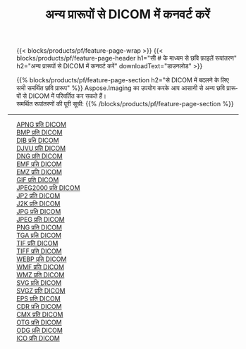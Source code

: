﻿---
title: अन्य प्रारूपों से DICOM में कनवर्ट करें 
weight: 3920
url: /hi/net/conversion/to/dicom 
lang: hi
langdirlevel: 2
locales: zh-hans,ja,it,ru,de,es,fr,nl,id,lt,pl,pt,vi,tr,ko,zh-hant,ar,hi,th,sv,cs,uk,he
description: Aspose.Imaging का उपयोग करके आप अन्य प्रारूपों से DICOM में आसानी से रूपांतरित कर सकते हैं
---

{{< blocks/products/pf/feature-page-wrap >}}
{{< blocks/products/pf/feature-page-header h1="सी # के माध्यम से छवि फ़ाइलें रूपांतरण" h2="अन्य प्रारूपों से DICOM में कनवर्ट करें" downloadText="डाउनलोड" >}}


{{% blocks/products/pf/feature-page-section  h2="से DICOM में बदलने के लिए सभी समर्थित छवि प्रारूप" %}}
Aspose.Imaging का उपयोग करके आप आसानी से अन्य छवि प्रारूपों से DICOM में परिवर्तित कर सकते हैं।
<br/>
समर्थित रूपांतरणों की पूरी सूची:
{{% /blocks/products/pf/feature-page-section %}}
<div class="container-fluid productfamilypage bg-gray">
    <div class="convertypes bg-gray agp-content section">
        <div class="container">
		<hr style="margin-left:-20px;"/>
		<div class="row other-converters">
		    <div class='col-md-2 other-converter remove-lp remove-rp'><a href="/imaging/hi/net/conversion/apng-to-dicom" >APNG प्रति DICOM</a></div>
<div class='col-md-2 other-converter remove-lp remove-rp'><a href="/imaging/hi/net/conversion/bmp-to-dicom" >BMP प्रति DICOM</a></div>
<div class='col-md-2 other-converter remove-lp remove-rp'><a href="/imaging/hi/net/conversion/dib-to-dicom" >DIB प्रति DICOM</a></div>
<div class='col-md-2 other-converter remove-lp remove-rp'><a href="/imaging/hi/net/conversion/djvu-to-dicom" >DJVU प्रति DICOM</a></div>
<div class='col-md-2 other-converter remove-lp remove-rp'><a href="/imaging/hi/net/conversion/dng-to-dicom" >DNG प्रति DICOM</a></div>
<div class='col-md-2 other-converter remove-lp remove-rp'><a href="/imaging/hi/net/conversion/emf-to-dicom" >EMF प्रति DICOM</a></div>
<div class='col-md-2 other-converter remove-lp remove-rp'><a href="/imaging/hi/net/conversion/emz-to-dicom" >EMZ प्रति DICOM</a></div>
<div class='col-md-2 other-converter remove-lp remove-rp'><a href="/imaging/hi/net/conversion/gif-to-dicom" >GIF प्रति DICOM</a></div>
<div class='col-md-2 other-converter remove-lp remove-rp'><a href="/imaging/hi/net/conversion/jpeg2000-to-dicom" >JPEG2000 प्रति DICOM</a></div>
<div class='col-md-2 other-converter remove-lp remove-rp'><a href="/imaging/hi/net/conversion/jp2-to-dicom" >JP2 प्रति DICOM</a></div>
<div class='col-md-2 other-converter remove-lp remove-rp'><a href="/imaging/hi/net/conversion/j2k-to-dicom" >J2K प्रति DICOM</a></div>
<div class='col-md-2 other-converter remove-lp remove-rp'><a href="/imaging/hi/net/conversion/jpg-to-dicom" >JPG प्रति DICOM</a></div>
<div class='col-md-2 other-converter remove-lp remove-rp'><a href="/imaging/hi/net/conversion/jpeg-to-dicom" >JPEG प्रति DICOM</a></div>
<div class='col-md-2 other-converter remove-lp remove-rp'><a href="/imaging/hi/net/conversion/png-to-dicom" >PNG प्रति DICOM</a></div>
<div class='col-md-2 other-converter remove-lp remove-rp'><a href="/imaging/hi/net/conversion/tga-to-dicom" >TGA प्रति DICOM</a></div>
<div class='col-md-2 other-converter remove-lp remove-rp'><a href="/imaging/hi/net/conversion/tif-to-dicom" >TIF प्रति DICOM</a></div>
<div class='col-md-2 other-converter remove-lp remove-rp'><a href="/imaging/hi/net/conversion/tiff-to-dicom" >TIFF प्रति DICOM</a></div>
<div class='col-md-2 other-converter remove-lp remove-rp'><a href="/imaging/hi/net/conversion/webp-to-dicom" >WEBP प्रति DICOM</a></div>
<div class='col-md-2 other-converter remove-lp remove-rp'><a href="/imaging/hi/net/conversion/wmf-to-dicom" >WMF प्रति DICOM</a></div>
<div class='col-md-2 other-converter remove-lp remove-rp'><a href="/imaging/hi/net/conversion/wmz-to-dicom" >WMZ प्रति DICOM</a></div>
<div class='col-md-2 other-converter remove-lp remove-rp'><a href="/imaging/hi/net/conversion/svg-to-dicom" >SVG प्रति DICOM</a></div>
<div class='col-md-2 other-converter remove-lp remove-rp'><a href="/imaging/hi/net/conversion/svgz-to-dicom" >SVGZ प्रति DICOM</a></div>
<div class='col-md-2 other-converter remove-lp remove-rp'><a href="/imaging/hi/net/conversion/eps-to-dicom" >EPS प्रति DICOM</a></div>
<div class='col-md-2 other-converter remove-lp remove-rp'><a href="/imaging/hi/net/conversion/cdr-to-dicom" >CDR प्रति DICOM</a></div>
<div class='col-md-2 other-converter remove-lp remove-rp'><a href="/imaging/hi/net/conversion/cmx-to-dicom" >CMX प्रति DICOM</a></div>
<div class='col-md-2 other-converter remove-lp remove-rp'><a href="/imaging/hi/net/conversion/otg-to-dicom" >OTG प्रति DICOM</a></div>
<div class='col-md-2 other-converter remove-lp remove-rp'><a href="/imaging/hi/net/conversion/odg-to-dicom" >ODG प्रति DICOM</a></div>
<div class='col-md-2 other-converter remove-lp remove-rp'><a href="/imaging/hi/net/conversion/ico-to-dicom" >ICO प्रति DICOM</a></div>
                </div>
        </div>
    </div>
</div>
<br/>

